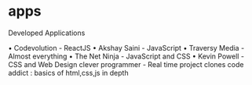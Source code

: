 # apps
Developed Applications

• Codevolution - ReactJS
• Akshay Saini - JavaScript
• Traversy Media - Almost everything
• The Net Ninja - JavaScript and CSS
• Kevin Powell - CSS and Web Design
clever programmer - Real time project clones
code addict : basics of html,css,js in depth
